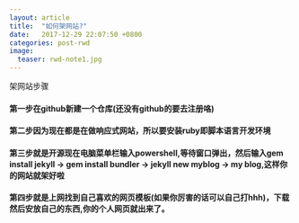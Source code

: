 ```yaml
---
layout: article
title:  "如何架网站?"
date:   2017-12-29 22:07:50 +0800
categories: post-rwd 
image:
  teaser: rwd-note1.jpg
---
```


架网站步骤

#### 第一步在github新建一个仓库(还没有github的要去注册咯)
#### 第二步因为现在都是在做响应式网站，所以要安装ruby即脚本语言开发环境
#### 第三步就是开源现在电脑菜单栏输入powershell,等待窗口弹出，然后输入gem install jekyll → gem install bundler → jekyll new myblog → my blog,这样你的网站就架好啦
#### 第四步就是上网找到自己喜欢的网页模板(如果你厉害的话可以自己打hhh)，下载然后安放自己的东西,你的个人网页就出来了。



